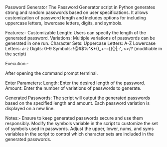 Password Generator
The Password Generator script in Python generates strong and random passwords based on user specifications. It allows customization of password length and includes options for including uppercase letters, lowercase letters, digits, and symbols.

Features:-
  Customizable Length: Users can specify the length of the generated password.
  Variations: Multiple variations of passwords can be generated in one run.
  Character Sets:
  Uppercase Letters: A-Z
  Lowercase Letters: a-z
  Digits: 0-9
  Symbols: !@#$%^&*()_+-=[]{}|;:',.<>/? (modifiable in the script)

Execution:-

  After opening the command prompt terminal.

  Enter Parameters:
    Length: Enter the desired length of the password.
    Amount: Enter the number of variations of passwords to generate.
    
  Generated Passwords:
    The script will output the generated passwords based on the specified length and amount.
    Each password variation is displayed on a new line.

Notes:-
  Ensure to keep generated passwords secure and use them responsibly.
  Modify the symbols variable in the script to customize the set of symbols used in passwords.
  Adjust the upper, lower, nums, and syms variables in the script to control which character sets are included in the generated passwords.
